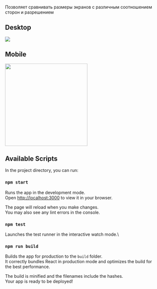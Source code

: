 Позволяет сравнивать размеры экранов с различным соотношением сторон и разрешением

## Desktop

[<img src="https://github.com/vv-klv/screen-comparison/assets/99871841/d2826269-8e7c-41e1-82bf-4a008d60249a" />](https://github.com/vv-klv/screen-comparison/assets/99871841/d2826269-8e7c-41e1-82bf-4a008d60249a)
## Mobile

[<img src="https://github.com/vv-klv/screen-comparison/assets/99871841/4007a0c5-97d1-44cb-9031-b8f7cb51adb5" width="270"/>](https://github.com/vv-klv/screen-comparison/assets/99871841/4007a0c5-97d1-44cb-9031-b8f7cb51adb5)


## Available Scripts

In the project directory, you can run:

### `npm start`

Runs the app in the development mode.\
Open [http://localhost:3000](http://localhost:3000) to view it in your browser.

The page will reload when you make changes.\
You may also see any lint errors in the console.

### `npm test`

Launches the test runner in the interactive watch mode.\

### `npm run build`

Builds the app for production to the `build` folder.\
It correctly bundles React in production mode and optimizes the build for the best performance.

The build is minified and the filenames include the hashes.\
Your app is ready to be deployed!
